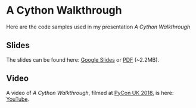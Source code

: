 # A Cython Walkthrough

Here are the code samples used in my presentation _A Cython Walkthrough_

## Slides

The slides can be found here: [Google Slides](https://docs.google.com/presentation/d/1QM2bYFJ7PQ37yfQ0ULD75Tm3fKWyuNj0wbk5gluNk1g/edit?usp=sharing) or [PDF](slides.pdf) (~2.2MB).

## Video

A video of _A Cython Walkthrough_, filmed at [PyCon UK 2018](https://2018.pyconuk.org/), is here: [YouTube](https://www.youtube.com/watch?v=O8StkTjhncU).


